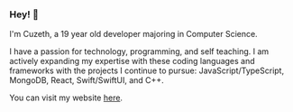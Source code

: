 ### Hey! 👋
I'm Cuzeth, a 19 year old developer majoring in Computer Science. 

I have a passion for technology, programming, and self teaching. I am actively expanding my expertise with these coding languages and frameworks with the projects I continue to pursue: JavaScript/TypeScript, MongoDB, React, Swift/SwiftUI, and C++.

You can visit my website [here](https://cuzeth.com/).


<!-- ![Cuzeth's GitHub stats](https://github-readme-stats.vercel.app/api?username=cuzeth&theme=radical&count_private=true) -->

<!--
**Cuzeth/Cuzeth** is a ✨ _special_ ✨ repository because its `README.md` (this file) appears on your GitHub profile.

Here are some ideas to get you started:

- 🔭 I’m currently working on ...
- 🌱 I’m currently learning ...
- 👯 I’m looking to collaborate on ...
- 🤔 I’m looking for help with ...
- 💬 Ask me about ...
- 📫 How to reach me: ...
- 😄 Pronouns: ...
- ⚡ Fun fact: ...
-->
